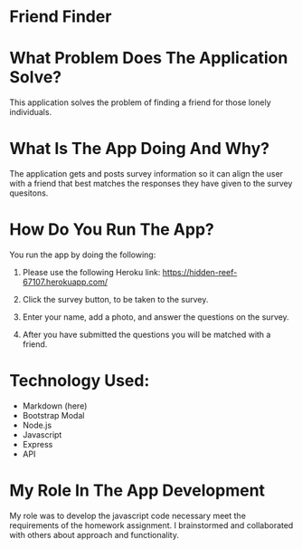 # **Friend Finder**

# **__What Problem Does The Application Solve?__**  
This application solves the problem of finding a friend for those lonely individuals.

# **__What Is The App Doing And Why?__** 
The application gets and posts survey information so it can align the user with a friend that best matches the responses they have given to the survey quesitons.

# **__How Do You Run The App?__** 
You run the app by doing the following:

1. Please use the following Heroku link:
https://hidden-reef-67107.herokuapp.com/

2. Click the survey button, to be taken to the survey.
3. Enter your name, add a photo, and answer the questions on the survey.
4. After you have submitted the questions you will be matched with a friend.

# **__Technology Used:__**
* Markdown (here)
* Bootstrap Modal
* Node.js
* Javascript
* Express
* API

# **__My Role In The App Development__**
 My role was to develop the javascript code necessary meet the requirements of the homework assignment. I brainstormed and collaborated with others about approach and functionality.

